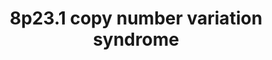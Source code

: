 ---
annotations:
- id: DOID:0060388
  parent: genetic disease
  type: Disease Ontology
  value: chromosomal deletion syndrome
- id: PW:0000013
  parent: disease pathway
  type: Pathway Ontology
  value: disease pathway
- id: DOID:3827
  type: Disease Ontology
  value: congenital diaphragmatic hernia
- id: DOID:0060429
  parent: genetic disease
  type: Disease Ontology
  value: chromosomal duplication syndrome
authors:
- RensEikelboom
- Egonw
- Fehrhart
- AlexanderPico
- Eweitz
citedin: ''
communities:
- Diseases
- RareDiseases
description: 'Pathways of relevant genes on the chromosome 8p23.1 duplication / deletion
  syndrome. Patients with a deletion often suffer from diaphragmatic hernia (CDH)
  and cardiac defects. '
last-edited: 2024-07-22
ndex: null
organisms:
- Homo sapiens
redirect_from:
- /index.php/Pathway:WP5346
- /instance/WP5346
- /instance/WP5346_r134457
revision: r134457
schema-jsonld:
- '@context': https://schema.org/
  '@id': https://wikipathways.github.io/pathways/WP5346.html
  '@type': Dataset
  creator:
    '@type': Organization
    name: WikiPathways
  description: 'Pathways of relevant genes on the chromosome 8p23.1 duplication /
    deletion syndrome. Patients with a deletion often suffer from diaphragmatic hernia
    (CDH) and cardiac defects. '
  keywords:
  - 2 (2E,6E)-farnesyl diphosphate
  - 2'-deoxyribonucleotide-(2'-deoxyribose 5'-phosphate)-2'-deoxyribonucleotide-DNA
  - 3'-end 2'-deoxyribonucleotide-(2,3-dehydro-2,3-deoxyribose 5'-phosphate)-DNA
  - 4-O-(ADP-D-ribosyl)-L-aspartyl residue
  - 5'-end 5'-monophospho-2'-deoxyribonucleoside-DNA
  - ADP
  - AP-1
  - ATP
  - AXIN1
  - BLK
  - BMP1
  - C8orf12
  - C8orf49
  - C8orf74
  - CGAS
  - CLDN23
  - CSTA
  - CTNNB1
  - CTSB
  - CTSD
  - DEFB134
  - DEFB135
  - DEFB136
  - Diphosphate
  - ERI1
  - FAM167A
  - FCGR2A
  - FCGR2B
  - FCGR2C
  - FDFT1
  - GATA4
  - H+
  - H2O
  - HEPACAM2
  - HSPD1
  - L-aspartyl
  - L-methionyl-(S)-S-oxide-[protein]
  - L-methionyl-[protein]
  - L-tyrosyl-[protein]
  - Lipopolysaccharide
  - MAPK1
  - MAPK3
  - MCRS1
  - MEPE
  - MFHAS1
  - MSRA
  - MTMR6
  - MTMR7
  - MTMR8
  - MTMR9
  - Mg2+
  - NAD+
  - NADP+
  - NADPH
  - NEIL2
  - NKX6-1
  - NUMA1
  - O-phospho-L-tyrosyl-[protein]
  - PDX1
  - PINX1
  - PPP1R3B
  - PRSS51
  - PRSS55
  - RAF1
  - RNA
  - RP1L1
  - S100A10
  - SGPL1
  - SLBP
  - SLC2A4
  - SLC35G5
  - SOX7
  - Squalene
  - TBX5
  - TERF1
  - TERT
  - TLR2
  - TLR4
  - TNKS
  - Talazoparib
  - XAV939
  - XKR6
  - '[thioredoxin]-disulfide'
  - '[thioredoxin]-dithiol'
  - nicotinamide
  license: CC0
  name: 8p23.1 copy number variation syndrome
seo: CreativeWork
title: 8p23.1 copy number variation syndrome
wpid: WP5346
---